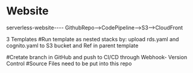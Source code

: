 # Website
serverless-website----
GithubRepo-->CodePipeline-->S3-->CloudFront

3 Templates
#Run template as nested stacks by:
upload rds.yaml and cognito.yaml to S3 bucket and Ref in parent template

#Cretate branch in GitHub and push to CI/CD through Webhook- Version Control
#Source Files need to be put into this repo
